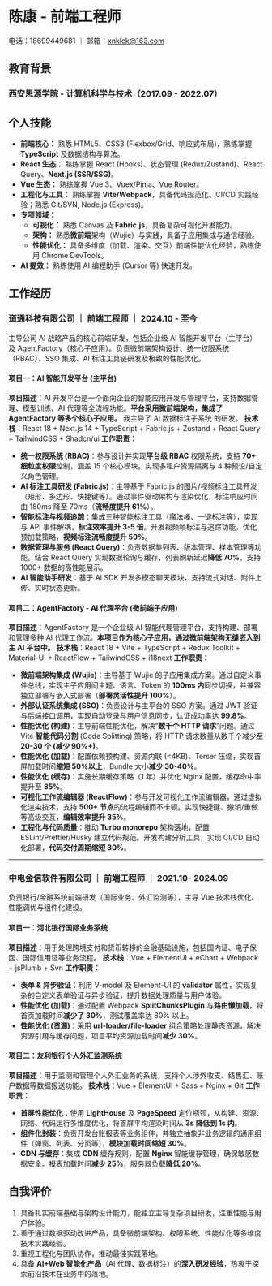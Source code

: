 # 陈康 - 前端工程师
电话：18699449681 ｜ 邮箱：xnklck@163.com

## 教育背景
### 西安思源学院 - 计算机科学与技术（2017.09 - 2022.07）

## 个人技能
- **前端核心：** 熟悉 HTML5、CSS3 (Flexbox/Grid、响应式布局)，熟练掌握 **TypeScript** 及数据结构与算法。
- **React 生态：** 熟练掌握 React (Hooks)、状态管理 (Redux/Zustand)、React Query、**Next.js (SSR/SSG)**。
- **Vue 生态：** 熟练掌握 Vue 3、Vuex/Pinia、Vue Router。
- **工程化与工具：** 熟练掌握 **Vite/Webpack**，具备代码规范化、CI/CD 实践经验；熟悉 Git/SVN, Node.js (Express)。
- **专项领域：**
    - **可视化：** 熟悉 Canvas 及 **Fabric.js**，具备复杂可视化开发能力。
    - **架构：** 熟悉**微前端**架构（Wujie）与实践，具备子应用集成与通信经验。
    - **性能优化：** 具备多维度（加载、渲染、交互）前端性能优化经验，熟练使用 Chrome DevTools。
- **AI 提效：** 熟练使用 AI 编程助手 (Cursor 等) 快速开发。

## 工作经历

### 道通科技有限公司 ｜ 前端工程师 ｜ 2024.10 - 至今
主导公司 AI 战略产品的核心前端研发，包括企业级 AI 智能开发平台（主平台）及 AgentFactory（核心子应用）。负责微前端架构设计、统一权限系统（RBAC）、SSO 集成、AI 标注工具链研发及极致的性能优化。

#### **项目一：AI 智能开发平台 (主平台)**
**项目描述**：AI 开发平台是一个面向企业的智能应用开发与管理平台，支持数据管理、模型训练、AI 代理等全流程功能。**平台采用微前端架构，集成了 AgentFactory 等多个核心子应用。** 我主导了 AI 数据标注子系统 的研发。
**技术栈**：React 18 + Next.js 14 + TypeScript + Fabric.js + Zustand + React Query + TailwindCSS + Shadcn/ui
**工作职责：**
- **统一权限系统 (RBAC)**：参与设计并实现**平台级 RBAC** 权限系统，支持 **70+ 细粒度权限**控制，涵盖 15 个核心模块。实现多租户资源隔离与 4 种预设/自定义角色管理。
- **AI 标注工具研发 (Fabric.js)**：主导基于 Fabric.js 的图片/视频标注工具开发（矩形、多边形、快捷键等）。通过事件驱动架构与渲染优化，标注响应时间由 180ms 降至 70ms（**流畅度提升 61%**）。
- **智能标注与视频追踪**：集成三种智能标注工具（魔法棒、一键标注等），实现与 API 事件解耦，**标注效率提升 3-5 倍**。开发视频帧标注与追踪功能，优化预加载策略，**视频标注流畅度提升 50%**。
- **数据管理与服务 (React Query)**：负责数据集列表、版本管理、样本管理等功能。结合 React Query 实现数据轮询与缓存，列表刷新延迟**降低 70%**，支持 1000+ 数据的高性能展示。
- **AI 智能助手研发**：基于 AI SDK 开发多模态聊天模块，支持流式对话、附件上传、实时状态更新。

#### **项目二：AgentFactory - AI 代理平台 (微前端子应用)**
**项目描述**：AgentFactory 是一个企业级 AI 智能代理管理平台，支持构建、部署和管理多种 AI 代理工作流。**本项目作为核心子应用，通过微前端架构无缝嵌入到主 AI 平台中。**
**技术栈**：React 18 + Vite + TypeScript + Redux Toolkit + Material-UI + ReactFlow + TailwindCSS + i18next
**工作职责：**
- **微前端架构集成 (Wujie)**：主导基于 Wujie 的子应用集成方案。通过自定义事件总线，实现主子应用间主题、语言、Token 的 **100ms 内**同步切换，并兼容独立部署与嵌入式部署（**部署灵活性提升 100%**）。
- **外部认证系统集成 (SSO)**：负责设计与主平台的 SSO 方案。通过 JWT 验证与后端接口调用，实现自动登录与用户信息同步，认证成功率达 **99.8%**。
- **性能优化 (构建)**：主导前端性能优化，解决“**数千个 HTTP 请求**”问题。通过 Vite **智能代码分割** (Code Splitting) 策略，将 HTTP 请求数量从数千个减少至 **20-30 个 (减少 90%+)**。
- **性能优化 (加载)**：配置依赖预构建、资源内联 (<4KB)、Terser 压缩，实现首屏加载时间**缩短 50%以上**，Bundle 大小**减少 30-40%**。
- **性能优化 (缓存)**：实施长期缓存策略（1 年）并优化 Nginx 配置，缓存命中率提升至 **85%**。
- **可视化工作流编辑器 (ReactFlow)**：参与开发可视化工作流编辑器，通过虚拟化渲染技术，支持 **500+ 节点**的流程编辑而不卡顿。实现快捷键、撤销/重做等高级交互，**编辑效率提升 35%**。
- **工程化与代码质量**：推动 **Turbo monorepo** 架构落地，配置 ESLint/Prettier/Husky 建立代码规范。开发构建分析工具，实现 CI/CD 自动化部署，**代码交付周期缩短 30%**。

---

### 中电金信软件有限公司 ｜ 前端工程师 ｜ 2021.10- 2024.09
负责银行/金融系统前端研发（国际业务、外汇监测等），主导 Vue 技术栈优化、性能调优与组件化建设。

#### **项目一：河北银行国际业务系统**
**项目描述**：用于处理跨境支付和货币转移的金融基础设施，包括国内证、电子保函、国际信用证等业务流程。
**技术栈**：Vue + ElementUI + eChart + Webpack + jsPlumb + Svn
**工作职责：**
- **表单 & 异步验证**：利用 V-model 及 Element-UI 的 **validator** 属性，实现复杂的自定义表单验证与异步验证，提升数据处理质量与用户体验。
- **性能优化 (加载)**：通过配置 Webpack **SplitChunksPlugin** 与**路由懒加载**，将首页加载时间**减少了 30%**，测试覆盖率达 80% 以上。
- **性能优化 (资源)**：采用 **url-loader/file-loader** 组合策略处理静态资源，解决资源引用与缓存问题，项目平均资源加载时间**减少 30%**。

#### **项目二：友利银行个人外汇监测系统**
**项目描述**：用于监测和管理个人外汇业务的系统，支持个人涉外收支、结售汇、账户数据等数据报送功能。
**技术栈**：Vue + ElementUI + Sass + Nginx + Git
**工作职责：**
- **首屏性能优化**：使用 **LightHouse** 及 **PageSpeed** 定位瓶颈，从构建、资源、网络、代码运行多维度优化，将首屏平均渲染时间从 **3s 降低到 1s 内**。
- **组件化封装**：负责开发台账报表等业务组件，并独立抽象非业务逻辑的通用组件（弹窗、列表、分页等），**模块加载时间缩短 30%**。
- **CDN 与缓存**：集成 **CDN** 缓存规则，配置 **Nginx** 智能缓存管理，确保敏感数据安全。报表加载时间**减少 25%**，服务器负载**降低 20%**。

## 自我评价
1.  具备扎实前端基础与架构设计能力，能独立主导复杂项目研发，注重性能与用户体验。
2.  善于通过数据驱动改进产品，具备微前端架构、权限系统、性能优化等多维度技术实践经验。
3.  重视工程化与团队协作，推动最佳实践落地。
4.  具备 **AI+Web 智能化产品**（AI 代理、数据标注）的**深入研发经验**，热衷于探索前沿技术在业务中的落地。